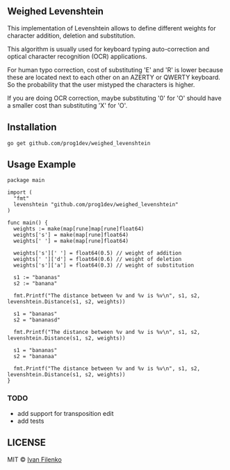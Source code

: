 ## Weighed Levenshtein

This implementation of Levenshtein allows to define different weights for character addition, deletion and substitution.

This algorithm is usually used for keyboard typing auto-correction and optical character recognition (OCR) applications.

For human typo correction, cost of substituting 'E' and 'R' is lower because these are located next to each other on an AZERTY or QWERTY keyboard. So the probability that the user mistyped the characters is higher.

If you are doing OCR correction, maybe substituting '0' for 'O' should have a smaller cost than substituting 'X' for 'O'.

## Installation

```go get github.com/prog1dev/weighed_levenshtein```

## Usage Example

```
package main

import (
  "fmt"
  levenshtein "github.com/prog1dev/weighed_levenshtein"
)

func main() {
  weights := make(map[rune]map[rune]float64)
  weights['s'] = make(map[rune]float64)
  weights[' '] = make(map[rune]float64)

  weights['s'][' '] = float64(0.5) // weight of addition
  weights[' ']['d'] = float64(0.6) // weight of deletion
  weights['s']['a'] = float64(0.3) // weight of substitution

  s1 := "bananas"
  s2 := "banana"

  fmt.Printf("The distance between %v and %v is %v\n", s1, s2, levenshtein.Distance(s1, s2, weights))

  s1 = "bananas"
  s2 = "bananasd"

  fmt.Printf("The distance between %v and %v is %v\n", s1, s2, levenshtein.Distance(s1, s2, weights))

  s1 = "bananas"
  s2 = "bananaa"

  fmt.Printf("The distance between %v and %v is %v\n", s1, s2, levenshtein.Distance(s1, s2, weights))
}
```
### TODO

- add support for transposition edit
- add tests

## LICENSE

MIT © [Ivan Filenko](https://github.com/prog1dev)
